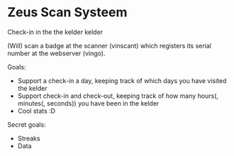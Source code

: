 # Zeus Scan Systeem

Check-in in the the kelder kelder

(Will) scan a badge at the scanner (vinscant) which registers its serial number at the webserver (vingo).

Goals:
- Support a check-in a day, keeping track of which days you have visited the kelder
- Support check-in and check-out, keeping track of how many hours(, minutes(, seconds)) you have been in the kelder
- Cool stats :D

Secret goals:
- Streaks
- Data
